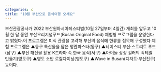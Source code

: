 ```yaml
---
categories: c
title: "10월 부산으로 음식여행 오세요"
---
```

부산관광공사가 2022 부산원아시아페스티벌(10월 27일부터 4일간) 개최를 앞두고 10월 한 달 동안 부산오리지널푸드(Busan Original Food) 체험형 프로그램을 운영한다고 밝혔다.이 프로그램은 미식 관광을 고려해 부산의 음식에 한류를 접목해 구성했다.체험 프로그램은 ▲동구 특산물을 담은 명란파스타(동구) ▲테이스티 부산·스트리트 푸드(남구) ▲부산 해산물 활용 K드라마 속 한국 음식(서구) ▲아이돌 상징 컬러의 칵테일 만들기(영도구) ▲영도 소반 로컬다이닝(영도구) ▲Wave in Busan(디저트·부산진구) 등이다.